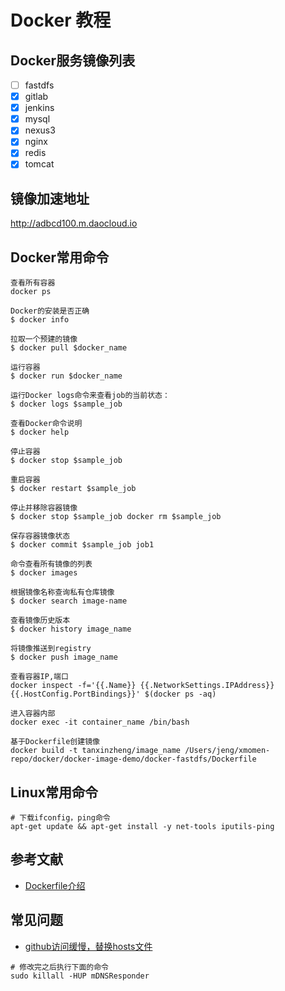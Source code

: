 # Docker 教程

## Docker服务镜像列表
- [ ] fastdfs
- [x] gitlab
- [x] jenkins
- [x] mysql
- [x] nexus3
- [x] nginx
- [x] redis
- [x] tomcat

## 镜像加速地址
http://adbcd100.m.daocloud.io

## Docker常用命令
```
查看所有容器
docker ps

Docker的安装是否正确
$ docker info

拉取一个预建的镜像
$ docker pull $docker_name

运行容器
$ docker run $docker_name

运行Docker logs命令来查看job的当前状态：
$ docker logs $sample_job

查看Docker命令说明
$ docker help

停止容器
$ docker stop $sample_job

重启容器
$ docker restart $sample_job

停止并移除容器镜像
$ docker stop $sample_job docker rm $sample_job

保存容器镜像状态
$ docker commit $sample_job job1

命令查看所有镜像的列表
$ docker images

根据镜像名称查询私有仓库镜像
$ docker search image-name

查看镜像历史版本
$ docker history image_name

将镜像推送到registry
$ docker push image_name

查看容器IP,端口
docker inspect -f='{{.Name}} {{.NetworkSettings.IPAddress}} {{.HostConfig.PortBindings}}' $(docker ps -aq)

进入容器内部
docker exec -it container_name /bin/bash

基于Dockerfile创建镜像
docker build -t tanxinzheng/image_name /Users/jeng/xmomen-repo/docker/docker-image-demo/docker-fastdfs/Dockerfile

```

## Linux常用命令
```docker
# 下载ifconfig，ping命令
apt-get update && apt-get install -y net-tools iputils-ping
```

## 参考文献
- [Dockerfile介绍](https://www.cnblogs.com/boshen-hzb/p/6400272.html)

## 常见问题
- [github访问缓慢，替换hosts文件](https://blog.csdn.net/sunsteam/article/details/63253933)
```docker
# 修改完之后执行下面的命令
sudo killall -HUP mDNSResponder
```